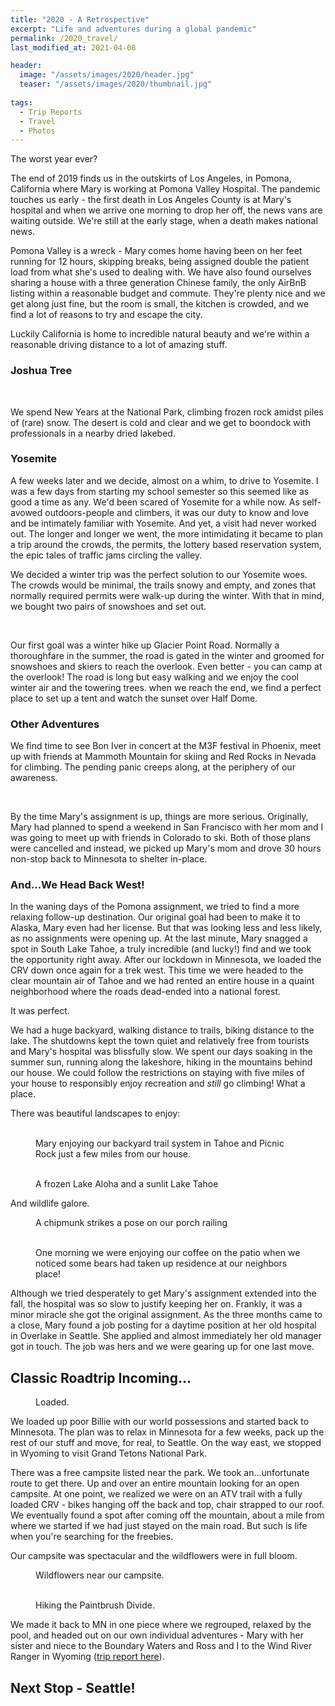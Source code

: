 ```yaml
---
title: "2020 - A Retrospective"
excerpt: "Life and adventures during a global pandemic"
permalink: /2020_travel/
last_modified_at: 2021-04-08

header:
  image: "/assets/images/2020/header.jpg"
  teaser: "/assets/images/2020/thumbnail.jpg"
  
tags:
  - Trip Reports
  - Travel
  - Photos
---
```


The worst year ever? 

The end of 2019 finds us in the outskirts of Los Angeles, in Pomona, California where Mary is working at Pomona Valley Hospital. The pandemic touches us early - the first death in Los Angeles County is at Mary's hospital and when we arrive one morning to drop her off, the news vans are waiting outside. We're still at the early stage, when a death makes national news.

Pomona Valley is a wreck - Mary comes home having been on her feet running for 12 hours, skipping breaks, being assigned double the patient load from what she's used to dealing with. We have also found ourselves sharing a house with a three generation Chinese family, the only AirBnB listing within a reasonable budget and commute. They're plenty nice and we get along just fine, but the room is small, the kitchen is crowded, and we find a lot of reasons to try and escape the city.

Luckily California is home to incredible natural beauty and we're within a reasonable driving distance to a lot of amazing stuff.

### Joshua Tree
<figure class = "half">
    <img src="{{ site.url }}{{ site.baseurl }}//assets/images/2020/jtree_1.jpg" alt="">
    <img src="{{ site.url }}{{ site.baseurl }}//assets/images/2020/jtree_2.jpg" alt="">
</figure>

We spend New Years at the National Park, climbing frozen rock amidst piles of (rare) snow. The desert is cold and clear and we get to boondock with professionals in a nearby dried lakebed.

### Yosemite

A few weeks later and we decide, almost on a whim, to drive to Yosemite. I was a few days from starting my school semester so this seemed like as good a time as any. We'd been scared of Yosemite for a while now. As self-avowed outdoors-people and climbers, it was our duty to know and love and be intimately familiar with Yosemite. And yet, a visit had never worked out. The longer and longer we went, the more intimidating it became to plan a trip around the crowds, the permits, the lottery based reservation system, the epic tales of traffic jams circling the valley.

We decided a winter trip was the perfect solution to our Yosemite woes. The crowds would be minimal, the trails snowy and empty, and zones that normally required permits were walk-up during the winter. With that in mind, we bought two pairs of snowshoes and set out.

<figure class = "half">
    <img src="{{ site.url }}{{ site.baseurl }}//assets/images/2020/yosemite_1.jpg" alt="">
    <img src="{{ site.url }}{{ site.baseurl }}//assets/images/2020/yosemite_2.jpg" alt="">
</figure>


Our first goal was a winter hike up Glacier Point Road. Normally a thoroughfare in the summer, the road is gated in the winter and groomed for snowshoes and skiers to reach the overlook. Even better - you can camp at the overlook! The road is long but easy walking and we enjoy the cool winter air and the towering trees. when we reach the end, we find a perfect place to set up a tent and watch the sunset over Half Dome.


### Other Adventures

We find time to see Bon Iver in concert at the M3F festival in Phoenix, meet up with friends at Mammoth Mountain for skiing and Red Rocks in Nevada for climbing. The pending panic creeps along, at the periphery of our awareness.

<!-- 
<figure class = "half">
    <img src="{{ site.url }}{{ site.baseurl }}//assets/images/2020/boniver_1.jpg" alt="">
    <img src="{{ site.url }}{{ site.baseurl }}//assets/images/2020/boniver_2.jpg" alt="">
</figure> -->


<figure class = "half">
    <img src="{{ site.url }}{{ site.baseurl }}//assets/images/2020/mammoth.jpg" alt="">
    <img src="{{ site.url }}{{ site.baseurl }}//assets/images/2020/red_rocks.jpg" alt="">
</figure>

By the time Mary's assignment is up, things are more serious. Originally, Mary had planned to spend a weekend in San Francisco with her mom and I was going to meet up with friends in Colorado to ski. Both of those plans were cancelled and instead, we picked up Mary's mom and drove 30 hours non-stop back to Minnesota to shelter in-place.


### And...We Head Back West!

In the waning days of the Pomona assignment, we tried to find a more relaxing follow-up destination. Our original goal had been to make it to Alaska, Mary even had her license. But that was looking less and less likely, as no assignments were opening up. At the last minute, Mary snagged a spot in South Lake Tahoe, a truly incredible (and lucky!) find and we took the opportunity right away. After our lockdown in Minnesota, we loaded the CRV down once again for a trek west. This time we were headed to the clear mountain air of Tahoe and we had rented an entire house in a quaint neighborhood where the roads dead-ended into a national forest.

It was perfect.

We had a huge backyard, walking distance to trails, biking distance to the lake. The shutdowns kept the town quiet and relatively free from tourists and Mary's hospital was blissfully slow. We spent our days soaking in the summer sun, running along the lakeshore, hiking in the mountains behind our house. We could follow the restrictions on staying with five miles of your house to responsibly enjoy recreation and *still* go climbing! What a place. 

There was beautiful landscapes to enjoy:

<figure class = "half">
    <img src="{{ site.url }}{{ site.baseurl }}//assets/images/2020/tahoe_1.jpg" alt="">
    <img src="{{ site.url }}{{ site.baseurl }}//assets/images/2020/tahoe_2.jpg" alt="">
    <figcaption>Mary enjoying our backyard trail system in Tahoe and Picnic Rock just a few miles from our house.</figcaption>
</figure>

<figure class = "half">
    <img src="{{ site.url }}{{ site.baseurl }}//assets/images/2020/tahoe_6.jpg" alt="">
    <img src="{{ site.url }}{{ site.baseurl }}//assets/images/2020/tahoe_7.jpg" alt="">
    <figcaption>A frozen Lake Aloha and a sunlit Lake Tahoe</figcaption>
</figure>

And wildlife galore.

<figure>
    <img src="{{ site.url }}{{ site.baseurl }}//assets/images/2020/tahoe_3.jpg" alt="">
    <figcaption>A chipmunk strikes a pose on our porch railing</figcaption>
</figure>

<figure class = "half">
    <img src="{{ site.url }}{{ site.baseurl }}//assets/images/2020/tahoe_4.jpg" alt="">
    <img src="{{ site.url }}{{ site.baseurl }}//assets/images/2020/tahoe_5.jpg" alt="">
    <figcaption>One morning we were enjoying our coffee on the patio when we noticed some bears had taken up residence at our neighbors place!</figcaption>
</figure>

Although we tried desperately to get Mary's assignment extended into the fall, the hospital was so slow to justify keeping her on. Frankly, it was a minor miracle she got the original assignment. As the three months came to a close, Mary found a job posting for a daytime position at her old hospital in Overlake in Seattle. She applied and almost immediately her old manager got in touch. The job was hers and we were gearing up for one last move. 

## Classic Roadtrip Incoming...
<figure class = "align-right" style = "width:250px">
    <img src="{{ site.url }}{{ site.baseurl }}//assets/images/2020/crv_1.jpg" alt="" >
    <figcaption>Loaded.</figcaption>
</figure>
We loaded up poor Billie with our world possessions and started back to Minnesota. The plan was to relax in Minnesota for a few weeks, pack up the rest of our stuff and move, for real, to Seattle. On the way east, we stopped in Wyoming to visit Grand Tetons National Park.

There was a free campsite listed near the park. We took an...unfortunate route to get there. Up and over an entire mountain looking for an open campsite. At one point, we realized we were on an ATV trail with a fully loaded CRV - bikes hanging off the back and top, chair strapped to our roof. We eventually found a spot after coming off the mountain, about a mile from where we started if we had just stayed on the main road. But such is life when you're searching for the freebies.

Our campsite was spectacular and the wildflowers were in full bloom.
<figure>
    <img src="{{ site.url }}{{ site.baseurl }}//assets/images/2020/tetons_1.jpg" alt="">
    <figcaption>Wildflowers near our campsite.</figcaption>
</figure>

<figure class = "half">
    <img src="{{ site.url }}{{ site.baseurl }}//assets/images/2020/tetons_2.jpg" alt="">
    <img src="{{ site.url }}{{ site.baseurl }}//assets/images/2020/tetons_3.jpg" alt="">
    <figcaption>Hiking the Paintbrush Divide.</figcaption>
</figure>

We made it back to MN in one piece where we regrouped, relaxed by the pool, and headed out on our own individual adventures - Mary with her sister and niece to the Boundary Waters and Ross and I to the Wind River Ranger in Wyoming (<a href="/winds3/" target="_blank">trip report here</a>).

## Next Stop - Seattle!
<figure class = "half">
    <img src="{{ site.url }}{{ site.baseurl }}//assets/images/2020/seattle_1.jpg" alt="">
    <img src="{{ site.url }}{{ site.baseurl }}//assets/images/2020/seattle_2.jpg" alt="">
</figure>
